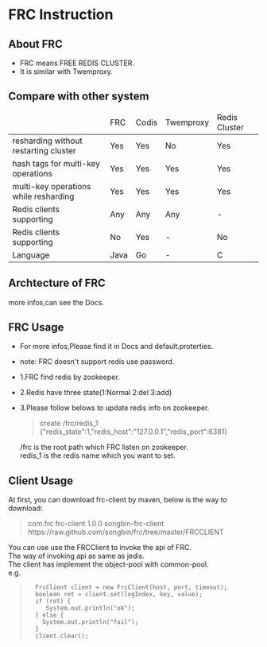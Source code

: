 # FRC Instruction
## About FRC
+ FRC means FREE REDIS CLUSTER.
+ It is similar with Twemproxy.

## Compare with other system

<table>
<thead>
<tr>
<td></td><td>FRC</td><td>Codis</td><td>Twemproxy</td><td>Redis Cluster</td>
</tr>
</thead>
<tbody>
<tr>
<td>resharding without restarting cluster</td>
<td>Yes</td>
<td>Yes</td>
<td>No</td>
<td>Yes</td>
</tr>

<tr>
<td>hash tags for multi-key operations</td>
<td>Yes</td>
<td>Yes</td>
<td>Yes</td>
<td>Yes</td>
</tr>

<tr>
<td>multi-key operations while resharding</td>
<td>Yes</td>
<td>Yes</td>
<td>Yes</td>
<td>Yes</td>
</tr>

<tr>
<td>Redis clients supporting</td>
<td>Any</td>
<td>Any</td>
<td>Any</td>
<td>-</td>
</tr>

<tr>
<td>Redis clients supporting</td>
<td>No</td>
<td>Yes</td>
<td>-</td>
<td>No</td>
</tr>

<tr>
<td>Language</td>
<td>Java</td>
<td>Go</td>
<td>-</td>
<td>C</td>
</tr>

</tbody>
</table>

## Archtecture of FRC
more infos,can see the Docs.

## FRC Usage
+ For more infos,Please find it in Docs and default.proterties.
+ note: FRC doesn't support redis use password.
+ 1.FRC find redis by zookeeper.
+ 2.Redis have three state(1:Normal 2:del 3:add)
+ 3.Please follow belows to update redis info on zookeeper.
  > create /frc/redis_1 {"redis_state":1,"redis_host":"127.0.0.1","redis_port":6381}<br/>
  
  /frc is the root path which FRC listen on zookeeper.<br/>
  redis_1 is the redis name which you want to set.<br/>
  
## Client Usage
At first, you can download frc-client by maven, below is the way to download:<br/>
> 	<dependencies>
> 		<dependency>
> 			<groupId>com.frc</groupId>
> 			<artifactId>frc-client</artifactId>
> 			<version>1.0.0</version>
> 		</dependency>
> 
> 	</dependencies>
> 
> 	<repositories>
> 		<repository>
> 			<id>songbin-frc-client</id>
> 			<url>https://raw.github.com/songbin/frc/tree/master/FRCCLIENT</url>
> 		</repository>
> 	</repositories>

You can use use the FRCClient to invoke the api of FRC.<br/>
The way of invoking api as same as jedis.<br/>
The client has implement the object-pool with common-pool.<br/>
e.g.<br/>
>       FrcClient client = new FrcClient(host, port, timeout);
>       boolean ret = client.set(logIndex, key, value);
>       if (ret) {
>          System.out.println("ok");
>       } else {
>         System.out.println("fail");
>       }
>       client.clear();










